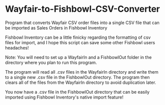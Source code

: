 # Wayfair-to-Fishbowl-CSV-Converter
Program that converts Wayfair CSV order files into a single CSV file that can be imported as Sales Orders in Fishbowl Inventory

Fishbowl Inventory can be a little finicky regarding the formatting of csv files for import, and I hope this script can save
some other Fishbowl users headaches!

Note: You will need to set up a WayfairIn and a FishbowlOut folder in the directory where you plan to run this program. 

The program will read all .csv files in the WayfairIn directory and write them to a single new .csv file in the FishbowlOut 
directory. The program then clears all of the files from the WayfairIn directory to avoid duplication later. 

You now have a .csv file in the FishbowlOut directory that can be easily imported using Fishbowl Inventory's native import
feature!
